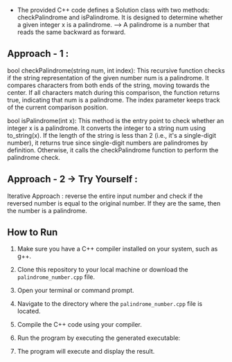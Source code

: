- The provided C++ code defines a Solution class with two methods: checkPalindrome and isPalindrome. It is designed to determine whether a given integer x is a palindrome. 
--> A palindrome is a number that reads the same backward as forward.

## Approach - 1 :

bool checkPalindrome(string num, int index): This recursive function checks if the string representation of the given number num is a palindrome. It compares characters from both ends of the string, moving towards the center. If all characters match during this comparison, the function returns true, indicating that num is a palindrome. The index parameter keeps track of the current comparison position.

bool isPalindrome(int x): This method is the entry point to check whether an integer x is a palindrome. It converts the integer to a string num using to_string(x). If the length of the string is less than 2 (i.e., it's a single-digit number), it returns true since single-digit numbers are palindromes by definition. Otherwise, it calls the checkPalindrome function to perform the palindrome check.

## Approach - 2 -> Try Yourself :

Iterative Approach : reverse the entire input number and check if the reversed number is equal to the original number. If they are the same, then the number is a palindrome.

## How to Run

1. Make sure you have a C++ compiler installed on your system, such as g++.

2. Clone this repository to your local machine or download the `palindrome_number.cpp` file.

3. Open your terminal or command prompt.

4. Navigate to the directory where the `palindrome_number.cpp` file is located.

5. Compile the C++ code using your compiler.

6. Run the program by executing the generated executable:

7. The program will execute and display the result.